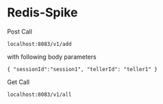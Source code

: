 # Redis-Spike

Post Call

``localhost:8083/v1/add
``

with following body parameters

``
{
    "sessionId":"session1",
    "tellerId": "teller1"
}
``

Get Call

`localhost:8083/v1/all`